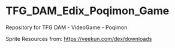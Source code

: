 # TFG_DAM_Edix_Poqimon_Game
Repository for TFG DAM - VideoGame - Poqimon

Sprite Resources from:
https://veekun.com/dex/downloads


